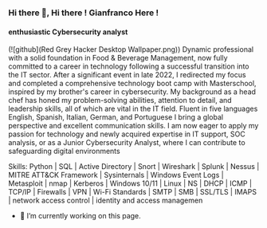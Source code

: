 ### Hi there 👋, Hi there ! Gianfranco Here !
#### enthusiastic Cybersecurity analyst
(![github](Red Grey Hacker Desktop Wallpaper.png))
Dynamic professional with a solid foundation in Food & Beverage Management, now fully
committed to a career in technology following a successful transition into the IT sector. After a
significant event in late 2022, I redirected my focus and completed a comprehensive technology
boot camp with Masterschool, inspired by my brother's career in cybersecurity. My background
as a head chef has honed my problem-solving abilities, attention to detail, and leadership skills,
all of which are vital in the IT field. Fluent in five languages English, Spanish, Italian, German, and
Portuguese I bring a global perspective and excellent communication skills. I am now eager to
apply my passion for technology and newly acquired expertise in IT support, SOC analysis, or as
a Junior Cybersecurity Analyst, where I can contribute to safeguarding digital environments

Skills: Python | SQL | Active Directory | Snort | Wireshark | Splunk | Nessus | MITRE ATT&CK Framework | Sysinternals | Windows Event Logs | Metasploit | nmap | Kerberos | Windows 10/11 | Linux | NS | DHCP | ICMP | TCP/IP | Firewalls | VPN | Wi-Fi Standards | SMTP | SMB | SSL/TLS | IMAPS | network access control | identity and access managemen

- 🔭 I’m currently working on this page. 




